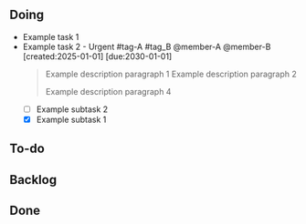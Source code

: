 ## **Doing**

- Example task 1
- Example task 2 - Urgent #tag-A #tag_B @member-A @member-B
  [created:2025-01-01] [due:2030-01-01]
  > Example description paragraph 1
  > Example description paragraph 2
  >
  > Example description paragraph 4
  - [ ] Example subtask 2
  - [x] Example subtask 1

## **To-do**


## **Backlog**


## **Done**

